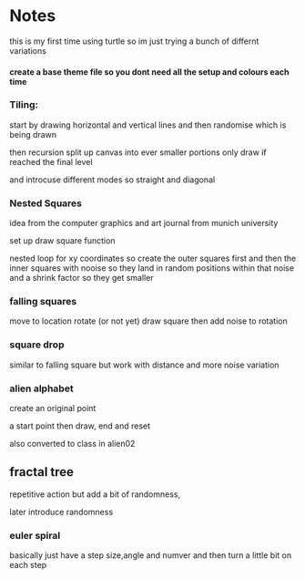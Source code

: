# Notes

this is my first time using turtle so im just trying a bunch of differnt variations

####

#### create a base theme file so you dont need all the setup and colours each time


### Tiling:

start by drawing horizontal and vertical lines and then randomise which is being drawn

then recursion split up canvas into ever smaller portions only draw if reached the final level

and introcuse different modes so straight and diagonal


### Nested Squares

idea from the computer graphics and art journal from munich university

set up draw square function

nested loop for xy coordinates so create the outer squares first 
and then the inner squares with nooise so they land in random positions within that noise 
and a shrink factor so they get smaller


### falling squares

move to location
rotate (or not yet)
draw square
then add noise to rotation


### square drop

similar to falling square but work with distance and more noise variation



### alien alphabet

create an original point

a start point
then draw, end and reset

also converted to class in alien02



## fractal tree

repetitive action but add a bit of randomness,

later introduce randomness


### euler spiral

basically just have a step size,angle and numver and then turn a little bit on each step
